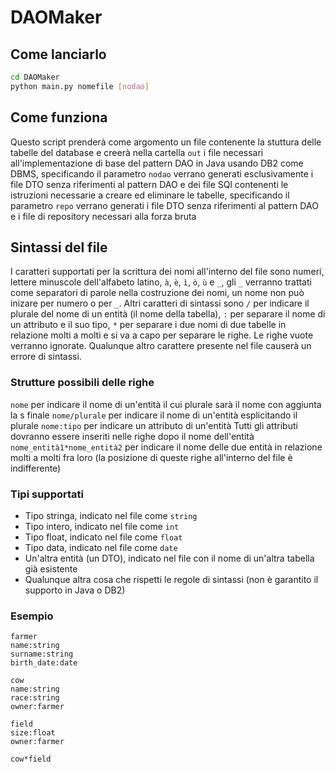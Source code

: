 # DAOMaker

## Come lanciarlo

```sh
cd DAOMaker
python main.py nomefile [nodao]
```

## Come funziona

Questo script prenderà come argomento un file contenente la stuttura delle tabelle del database e creerà nella cartella `out` i file necessari all'implementazione di base del pattern DAO in Java usando DB2 come DBMS, specificando il parametro `nodao` verrano generati esclusivamente i file DTO senza riferimenti al pattern DAO e dei file SQl contenenti le istruzioni necessarie a creare ed eliminare le tabelle, specificando il parametro `repo` verrano generati i file DTO senza riferimenti al pattern DAO e i file di repository necessari alla forza bruta

## Sintassi del file

I caratteri supportati per la scrittura dei nomi all'interno del file sono numeri, lettere minuscole dell'alfabeto latino, `à`, `è`, `ì`, `ò`, `ù` e `_`, gli `_` verranno trattati come separatori di parole nella costruzione dei nomi, un nome non può inizare per numero o per `_`. Altri caratteri di sintassi sono `/` per indicare il plurale del nome di un entità (il nome della tabella), `:` per separare il nome di un attributo e il suo tipo, `*` per separare i due nomi di due tabelle in relazione molti a molti e si va a capo per separare le righe. Le righe vuote verranno ignorate.
Qualunque altro carattere presente nel file causerà un errore di sintassi.

### Strutture possibili delle righe

`nome` per indicare il nome di un'entità il cui plurale sarà il nome con aggiunta la s finale
`nome/plurale` per indicare il nome di un'entità esplicitando il plurale
`nome:tipo` per indicare un attributo di un'entità
Tutti gli attributi dovranno essere inseriti nelle righe dopo il nome dell'entità
`nome_entità1*nome_entità2` per indicare il nome delle due entità in relazione molti a molti fra loro (la posizione di queste righe all'interno del file è indifferente)

### Tipi supportati

-   Tipo stringa, indicato nel file come `string`
-   Tipo intero, indicato nel file come `int`
-   Tipo float, indicato nel file come `float`
-   Tipo data, indicato nel file come `date`
-   Un'altra entità (un DTO), indicato nel file con il nome di un'altra tabella già esistente
-   Qualunque altra cosa che rispetti le regole di sintassi (non è garantito il supporto in Java o DB2)

### Esempio

```
farmer
name:string
surname:string
birth_date:date

cow
name:string
race:string
owner:farmer

field
size:float
owner:farmer

cow*field
```
